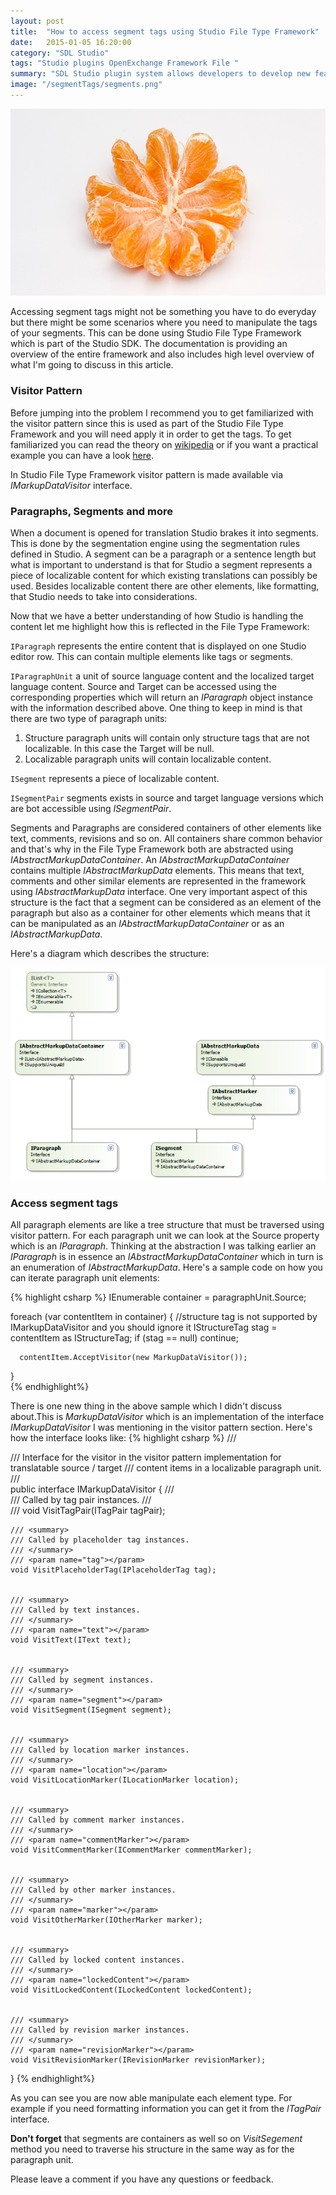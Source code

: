 ```yaml
---
layout: post
title:  "How to access segment tags using Studio File Type Framework"
date:   2015-01-05 16:20:00
category: "SDL Studio"
tags: "Studio plugins OpenExchange Framework File "
summary: "SDL Studio plugin system allows developers to develop new features on top of the standard functionality. There are 2 types of plugins that can be developed, one which behaves like a Studio add-in and another one which behaves as a standalone application. Both plugin types require to run inside Studio installation folder. This is because the public Studio SDK is using other assemblies that are located in Studio folder. While this is perfectly fine for add-in type plugins for standalone plugins this adds limitation on where and how you can deploy your application."
image: "/segmentTags/segments.png"
---
```


<img src="/assets/images/posts/segmentTags/segments.png" alt="Assembly Resolver" title="Assembly Resolver" class="img-responsive">

<p class="dropcap">Accessing segment tags might not be something you have to do everyday but there might be some scenarios where you need to manipulate the tags of your segments. This can be done using Studio File Type Framework which is part of the Studio SDK. The documentation is providing an overview of the entire framework and also includes high level overview of what I'm going to discuss in this article. </p>

### Visitor Pattern ###

Before jumping into the problem I recommend you to get familiarized with the visitor pattern since this is used as part of the Studio File Type Framework and you will need apply it in order to get the tags. To get familiarized you can read the theory on [wikipedia](http://en.wikipedia.org/wiki/Visitor_pattern) or if you want a practical example you can have a look [here](http://www.codeproject.com/Articles/588882/TheplusVisitorplusPatternplusExplained).

In Studio File Type Framework visitor pattern is made available via *IMarkupDataVisitor* interface. 
  
### Paragraphs, Segments and more ###

When a document is opened for translation Studio brakes it into segments. This is done by the segmentation engine using the segmentation rules defined in Studio. A segment can be a paragraph or a sentence length but what is important to understand is that for Studio a segment represents a piece of localizable content for which existing translations can possibly be used. Besides localizable content there are other elements, like formatting, that Studio needs to take into considerations.

Now that we have a better understanding of how Studio is handling the content let me highlight how this is reflected in the File Type Framework:

``IParagraph`` represents the entire content that is displayed on one Studio editor row. This can contain multiple elements like tags or segments.

``IParagraphUnit`` a unit of source language content and the localized target language content. Source and Target can be accessed using the corresponding properties which will return an *IParagraph* object instance with the information described above. One thing to keep in mind is that there are two type of paragraph units:

1. Structure paragraph units will contain only structure tags that are not localizable. In this case the Target will be null.
2. Localizable paragraph units will contain localizable content.


``ISegment`` represents a piece of localizable content.

``ISegmentPair`` segments exists in source and target language versions which are bot accessible using *ISegmentPair*. 

Segments and Paragraphs are considered containers of other elements like text, comments, revisions and so on. All containers share common behavior and that's why in the File Type Framework both are abstracted using *IAbstractMarkupDataContainer*. An *IAbstractMarkupDataContainer* contains multiple *IAbstractMarkupData* elements. This means that text, comments and other similar elements are represented in the framework using *IAbstractMarkupData* interface. One very important aspect of this structure is the fact that a segment can be considered as an element of the paragraph but also as a container for other elements which means that it can be manipulated as an *IAbstractMarkupDataContainer* or as an *IAbstractMarkupData*.

Here's a diagram which describes the structure:

<img src="/assets/images/posts/segmentTags/abstractmarkupdatacontainer.png" alt="Abstract Markup Data Container" title="Abstract Markup Data Container" class="img-responsive">

### Access segment tags ###

All paragraph elements are like a tree structure that must be traversed using visitor pattern. For each paragraph unit we can look at the Source property which is an *IParagraph*. Thinking at the abstraction I was talking earlier an *IParagraph* is in essence an *IAbstractMarkupDataContainer* which in turn is an enumeration of *IAbstractMarkupData*. Here's a sample code on how you can iterate paragraph unit elements:

{% highlight csharp %}
IEnumerable<IAbstractMarkupData> container = paragraphUnit.Source;
 
foreach (var contentItem in container)
{
    //structure tag is not supported by IMarkupDataVisitor and you should ignore it
    IStructureTag stag = contentItem as IStructureTag;
       if (stag == null) continue;
                       
      contentItem.AcceptVisitor(new MarkupDataVisitor());
}	
{% endhighlight%}

There is one new thing in the above sample which I didn't discuss about.This is *MarkupDataVisitor* which is an implementation of the interface *IMarkupDataVisitor* I was mentioning in the visitor pattern section. Here's how the interface looks like:
{% highlight csharp %}
/// <summary>
/// Interface for the visitor in the visitor pattern implementation for translatable source / target 
/// content items in a localizable paragraph unit.
/// </summary>
public interface IMarkupDataVisitor
{
	/// <summary>
	/// Called by tag pair instances.
	/// </summary>
	/// <param name="tagPair"></param>
    void VisitTagPair(ITagPair tagPair);


	/// <summary>
	/// Called by placeholder tag instances.
	/// </summary>
	/// <param name="tag"></param>
    void VisitPlaceholderTag(IPlaceholderTag tag);


	/// <summary>
	/// Called by text instances.
	/// </summary>
	/// <param name="text"></param>
    void VisitText(IText text);


	/// <summary>
	/// Called by segment instances.
	/// </summary>
	/// <param name="segment"></param>
    void VisitSegment(ISegment segment);


	/// <summary>
	/// Called by location marker instances.
	/// </summary>
	/// <param name="location"></param>
	void VisitLocationMarker(ILocationMarker location);


	/// <summary>
	/// Called by comment marker instances.
	/// </summary>
	/// <param name="commentMarker"></param>
    void VisitCommentMarker(ICommentMarker commentMarker);


	/// <summary>
	/// Called by other marker instances.
	/// </summary>
	/// <param name="marker"></param>
    void VisitOtherMarker(IOtherMarker marker);


	/// <summary>
	/// Called by locked content instances.
	/// </summary>
	/// <param name="lockedContent"></param>
    void VisitLockedContent(ILockedContent lockedContent);


	/// <summary>
	/// Called by revision marker instances.
	/// </summary>
	/// <param name="revisionMarker"></param>
	void VisitRevisionMarker(IRevisionMarker revisionMarker);
}
{% endhighlight%}

As you can see you are now able manipulate each element type. For example if you need formatting information you can get it from the *ITagPair* interface. 

**Don't forget** that segments are containers as well so on *VisitSegement* method you need to traverse his structure in the same way as for the paragraph unit.

Please leave a comment if you have any questions or feedback.